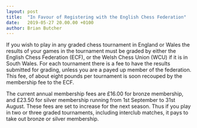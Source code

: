 ```yaml
---
layout: post
title:  "In Favour of Registering with the English Chess Federation"
date:   2019-05-27 20.00.00 +0100
author: Brian Butcher
---
```


If you wish to play in any graded chess tournament in England or Wales the results of your games in the tournament must be graded by either the English Chess Federation (ECF), or the Welsh Chess Union (WCU) if it is in South Wales. For each tournament there is a fee to have the results submitted for grading, unless you are a payed up member of the federation. This fee, of about eight pounds per tournament is soon recouped by the membership fee to the ECF.

The current annual membership fees are £16.00 for bronze membership, and £23.50 for silver membership running from 1st September to 31st August. These fees are set to increase for the next season. Thus if you play in two or three graded tournaments, including interclub matches, it pays to take out bronze or silver membership. 
